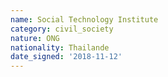 ```yaml
---
name: Social Technology Institute 
category: civil_society
nature: ONG
nationality: Thailande
date_signed: '2018-11-12'
---
```

    